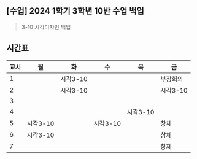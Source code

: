 ## [수업] 2024 1학기 3학년 10반 수업 백업
> 3-10 시각디자인 백업

## 시간표
| 교시 | 월 | 화 | 수 | 목 | 금 |
| ------ | ------ | ------ | ------ | ------ | ------ |
| 1 |  | 시각3-10 |  | | 부장회의 |
| 2 |  | 시각3-10 |  |  | 시각3-10 |
| 3 |  |  |  | |  |
| 4 |  |  |  | 시각3-10 |  |
| 5 | 시각3-10 |  | 시각3-10 |  | 창체 |
| 6 | 시각3-10 |  |  |  | 창체 |
| 7 |  |  |  |  | 창체 |
